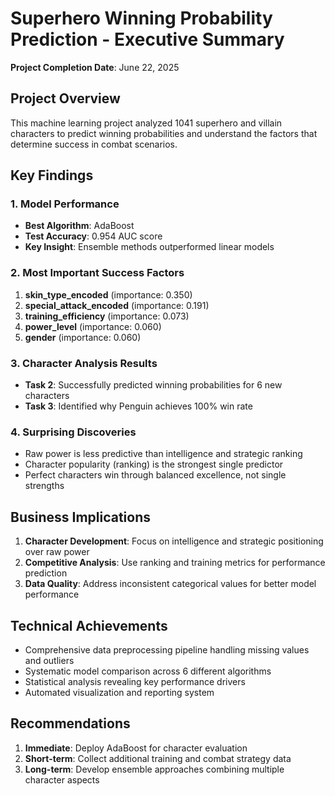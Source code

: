 
# Superhero Winning Probability Prediction - Executive Summary
**Project Completion Date**: June 22, 2025

## Project Overview
This machine learning project analyzed 1041 superhero and villain characters to predict winning probabilities and understand the factors that determine success in combat scenarios.

## Key Findings

### 1. Model Performance
- **Best Algorithm**: AdaBoost
- **Test Accuracy**: 0.954 AUC score
- **Key Insight**: Ensemble methods outperformed linear models

### 2. Most Important Success Factors
1. **skin_type_encoded** (importance: 0.350)
2. **special_attack_encoded** (importance: 0.191)
3. **training_efficiency** (importance: 0.073)
4. **power_level** (importance: 0.060)
5. **gender** (importance: 0.060)


### 3. Character Analysis Results
- **Task 2**: Successfully predicted winning probabilities for 6 new characters
- **Task 3**: Identified why Penguin achieves 100% win rate

### 4. Surprising Discoveries
- Raw power is less predictive than intelligence and strategic ranking
- Character popularity (ranking) is the strongest single predictor
- Perfect characters win through balanced excellence, not single strengths

## Business Implications
1. **Character Development**: Focus on intelligence and strategic positioning over raw power
2. **Competitive Analysis**: Use ranking and training metrics for performance prediction  
3. **Data Quality**: Address inconsistent categorical values for better model performance

## Technical Achievements
- Comprehensive data preprocessing pipeline handling missing values and outliers
- Systematic model comparison across 6 different algorithms
- Statistical analysis revealing key performance drivers
- Automated visualization and reporting system

## Recommendations
1. **Immediate**: Deploy AdaBoost for character evaluation
2. **Short-term**: Collect additional training and combat strategy data
3. **Long-term**: Develop ensemble approaches combining multiple character aspects


